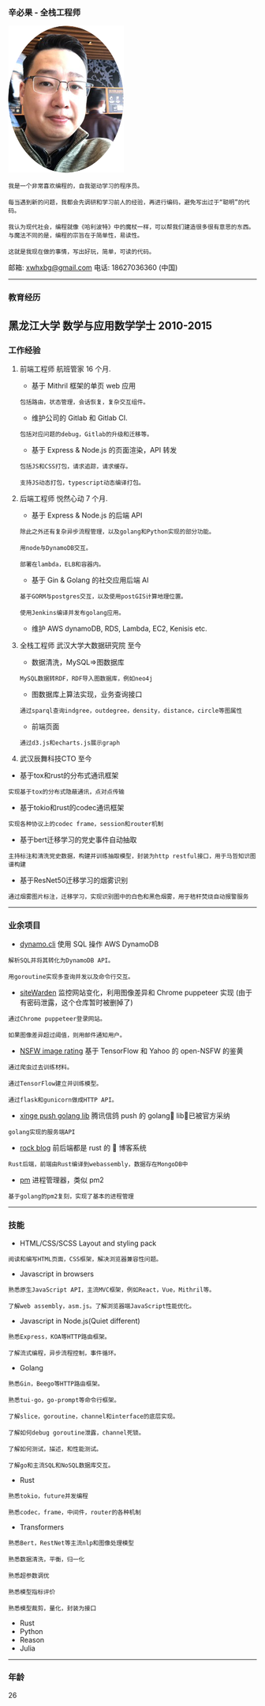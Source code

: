 ### 辛必果 - 全栈工程师

![Screenshot](avatar.png)

```
我是一个非常喜欢编程的，自我驱动学习的程序员。

每当遇到新的问题，我都会先调研和学习前人的经验，再进行编码，避免写出过于“聪明”的代码。

我认为现代社会，编程就像《哈利波特》中的魔杖一样，可以帮我们建造很多很有意思的东西。
与魔法不同的是，编程的宗旨在于简单性，易读性。

这就是我现在做的事情，写出好玩，简单，可读的代码。
```

邮箱: xwhxbg@gmail.com
电话: 18627036360 (中国)

---

### 教育经历

## 黑龙江大学 数学与应用数学学士 2010-2015

### 工作经验

1. 前端工程师 航班管家 16 个月.

   - 基于 Mithril 框架的单页 web 应用

   ```
   包括路由，状态管理，会话恢复，复杂交互组件。
   ```

   - 维护公司的 Gitlab 和 Gitlab CI.

   ```
   包括对应问题的debug，Gitlab的升级和迁移等。
   ```

   - 基于 Express & Node.js 的页面渲染，API 转发

   ```
   包括JS和CSS打包，请求追踪，请求缓存。

   支持JS动态打包，typescript动态编译打包。
   ```

2. 后端工程师 悦然心动 7 个月.

   - 基于 Express & Node.js 的后端 API

   ```
   除此之外还有复杂异步流程管理，以及golang和Python实现的部分功能。

   用node与DynamoDB交互。

   部署在lambda，ELB和容器内。
   ```

   - 基于 Gin & Golang 的社交应用后端 AI

   ```
   基于GORM与postgres交互，以及使用postGIS计算地理位置。

   使用Jenkins编译并发布golang应用。
   ```

   - 维护 AWS dynamoDB, RDS, Lambda, EC2, Kenisis etc.

3. 全栈工程师 武汉大学大数据研究院 至今

   - 数据清洗，MySQL=>图数据库

   ```
   MySQL数据转RDF，RDF导入图数据库，例如neo4j
   ```

   - 图数据库上算法实现，业务查询接口

   ```
   通过sparql查询indgree，outdegree，density，distance，circle等图属性
   ```

   - 前端页面

   ```
   通过d3.js和echarts.js展示graph
   ```
4. 武汉辰舞科技CTO 至今

  - 基于tox和rust的分布式通讯框架

  ```
  实现基于tox的分布式隐蔽通讯，点对点传输
  ```

  - 基于tokio和rust的codec通讯框架

  ```
  实现各种协议上的codec frame，session和router机制
  ```

  - 基于bert迁移学习的党史事件自动抽取 

  ```
  主持标注和清洗党史数据，构建并训练抽取模型，封装为http restful接口，用于马哲知识图谱构建
  ```

  - 基于ResNet50迁移学习的烟雾识别

  ```
  通过烟雾图片标注，迁移学习，实现识别图中的白色和黑色烟雾，用于秸秆焚烧自动报警服务
  ```
---

### 业余项目

- [dynamo.cli](https://github.com/FrontMage/dynamo.cli) 使用 SQL 操作 AWS DynamoDB

```
解析SQL并将其转化为DynamoDB API。

用goroutine实现多查询并发以及命令行交互。
```

- [siteWarden](https://github.com/FrontMage/siteWarden) 监控网站变化，利用图像差异和 Chrome puppeteer 实现 (由于有密码泄露，这个仓库暂时被删掉了)

```
通过Chrome puppeteer登录网站。

如果图像差异超过阈值，则用邮件通知用户。
```

- [NSFW image rating](http://120.78.173.99:4000/tryout) 基于 TensorFlow 和 Yahoo 的 open-NSFW 的鉴黄

```
通过爬虫过去训练材料。

通过TensorFlow建立并训练模型。

通过flask和gunicorn做成HTTP API。
```

- [xinge push golang lib](https://github.com/FrontMage/xinge) 腾讯信鸽 push 的 golang lib，已被官方采纳

```
golang实现的服务端API
```

- [rock blog](https://github.com/FrontMage/rock) 前后端都是 rust 的  博客系统

```
Rust后端，前端由Rust编译到webassembly，数据存在MongoDB中
```

- [pm](https://github.com/FrontMage/pm) 进程管理器，类似 pm2

```
基于golang的pm2复刻，实现了基本的进程管理
```

---

### 技能

- HTML/CSS/SCSS Layout and styling pack

```
阅读和编写HTML页面，CSS框架，解决浏览器兼容性问题。
```

- Javascript in browsers

```
熟悉原生JavaScript API，主流MVC框架，例如React，Vue，Mithril等。

了解web assembly，asm.js。了解浏览器端JavaScript性能优化。
```

- Javascript in Node.js(Quiet different)

```
熟悉Express，KOA等HTTP路由框架。

了解流式编程，异步流程控制，事件循环。
```

- Golang

```
熟悉Gin，Beego等HTTP路由框架。

熟悉tui-go，go-prompt等命令行框架。

了解slice，goroutine，channel和interface的底层实现。

了解如何debug goroutine泄露，channel死锁。

了解如何测试，描述，和性能测试。

了解go和主流SQL和NoSQL数据库交互。
```

- Rust

```
熟悉tokio，future并发编程

熟悉codec，frame，中间件，router的各种机制
```

- Transformers

```
熟悉Bert，RestNet等主流nlp和图像处理模型

熟悉数据清洗，平衡，归一化

熟悉超参数调优

熟悉模型指标评价

熟悉模型裁剪，量化，封装为接口
```

- Rust
- Python
- Reason
- Julia



---

### 年龄

26
